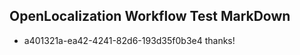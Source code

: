 ## OpenLocalization Workflow Test MarkDown
* a401321a-ea42-4241-82d6-193d35f0b3e4 thanks!

<!--HONumber=Jul16_HO4-->


